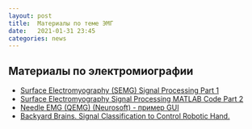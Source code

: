 ```yaml
---
layout: post
title:  Материалы по теме ЭМГ
date:   2021-01-31 23:45
categories: news
---
```

## Материалы по электромиографии
* [Surface Electromyography (SEMG) Signal Processing Part 1](https://www.youtube.com/watch?v=5AtAoO51vWQ&t=630s)
* [Surface Electromyography Signal Processing MATLAB Code Part 2](https://www.youtube.com/watch?v=c3v5Kd2ivKs&t=523s)
* [Needle EMG (QEMG) (Neurosoft) - пример GUI](https://www.youtube.com/watch?v=c3v5Kd2ivKs&t=523s)
* [Backyard Brains. Signal Classification to Control Robotic Hand.](https://www.youtube.com/watch?v=0eoGGj9SDeE)




